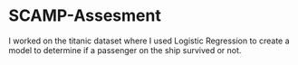 # SCAMP-Assesment
I worked on the titanic dataset where I used Logistic Regression to create a model to determine if a passenger on the ship survived or not.

